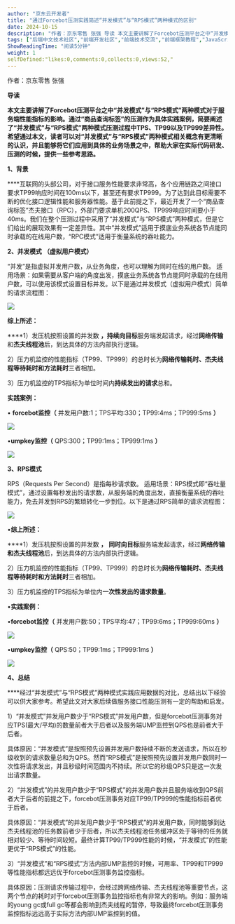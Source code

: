```yaml
---
author: "京东云开发者"
title: "通过Forcebot压测实践简述“并发模式”与“RPS模式”两种模式的区别"
date: 2024-10-15
description: "作者：京东零售 张强 导读 本文主要讲解了Forcebot压测平台之中“并发模式”与“RPS模式”两种模式对于服务端性能指标的影响。通过“商品查询标签”的压测作为具体实践案例，简要阐述了“并发模式”与"
tags: ["后端中文技术社区","前端开发社区","前端技术交流","前端框架教程","JavaScript 学习资源","CSS 技巧与最佳实践","HTML5 最新动态","前端工程师职业发展","开源前端项目","前端技术趋势"]
ShowReadingTime: "阅读5分钟"
weight: 1
selfDefined:"likes:0,comments:0,collects:0,views:52,"
---
```

作者：京东零售 张强

**导读**

****本文主要讲解了Forcebot压测平台之中“并发模式”与“RPS模式”两种模式对于服务端性能指标的影响。通过“商品查询标签”的压测作为具体实践案例，简要阐述了“并发模式”与“RPS模式”两种模式压测过程中TPS、TP99以及TP999差异性。希望通过本文，读者可以对“并发模式”与“RPS模式”两种模式相关概念有更清晰的认识，并且能够将它们应用到具体的业务场景之中，帮助大家在实际代码研发、压测的时候，提供一些参考思路。****

**1、背景**

\*\*\*\*互联网的头部公司，对于接口服务性能要求非常高，各个应用链路之间接口要求TP99响应时间在100ms以下，甚至还有要求TP999。为了达到此目标需要不断的优化接口逻辑性能和服务器性能。基于此前提之下，最近开发了一个“商品查询标签”杰夫接口（RPC），外部门要求单机200QPS、TP999响应时间要小于40ms。我们在整个压测过程中采用了“并发模式”与“RPS模式”两种模式，但是它们给出的展现效果有一定差异性。其中“并发模式”适用于摸底业务系统各节点能同时承载的在线用户数，“RPC模式”适用于衡量系统的吞吐能力。

**2、并发模式** **（虚拟用户模式）**

“并发”是指虚拟并发用户数，从业务角度，也可以理解为同时在线的用户数。 适用场景：如果需要从客户端的角度出发，摸底业务系统各节点能同时承载的在线用户数，可以使用该模式设置目标并发。以下是通过并发模式（虚拟用户模式）简单的请求流程图：

![](/images/jueJin/771165ff582d43a.png)

**综上所述：**

\*\*\*\*1）发压机按照设置的并发数 **，持续向目标**服务端发起请求，经过**网络传输**和**杰夫线程池**后，到达具体的方法内部执行逻辑。

2）压力机监控的性能指标（TP99、TP999）的总时长为**网络传输耗时、杰夫线程等待耗时和方法耗时**三者相加。

3）压力机监控的TPS指标为单位时间内**持续发出的请求**总和。

**实践案例：**

• **forcebot监控（** 并发用户数:1；TPS平均:330；TP99:4ms；TP999:5ms **）**

![](/images/jueJin/b8a3934238b1485.png)

•**umpkey监控（** QPS:300；TP99:1ms；TP999:1ms **）**

![](/images/jueJin/ed957887a491466.png)

**3、RPS模式**

RPS（Requests Per Second）是指每秒请求数。 适用场景：RPS模式即“吞吐量模式”，通过设置每秒发出的请求数，从服务端的角度出发，直接衡量系统的吞吐能力，免去并发到RPS的繁琐转化一步到位。以下是通过RPS简单的请求流程图：

![](/images/jueJin/dd411fd59db845e.png)

•**综上所述：**

\*\*\*\*1）发压机按照设置的并发数 **，** **同时向目标**服务端发起请求，经过**网络传输和杰夫线程池**后，到达具体的方法内部执行逻辑。

2）压力机监控的性能指标（TP99、TP999）的总时长为**网络传输耗时、杰夫线程等待耗时和方法耗时**三者相加。

3）压力机监控的TPS指标为单位内**一次性发出的请求数量**。

•**实践案例：**

•**forcebot监控（** 并发用户数:50；TPS平均:47；TP99:6ms；TP999:60ms **）**

![](/images/jueJin/90c59b5ac1a3413.png)

•**umpkey监控（** QPS:50；TP99:1ms；TP999:1ms **）**

![](/images/jueJin/4c1d0c91cd564c2.png)

**4、总结**

\*\*\*\*经过“并发模式”与“RPS模式”两种模式实践应用数据的对比，总结出以下经验可以供大家参考。希望此文对大家后续做服务接口性能压测有一定的帮助和启发。

1）“并发模式”并发用户数少于“RPS模式”并发用户数，但是forcebot压测事务对应TPS(最大/平均)的数量前者大于后者以及服务端UMP监控到QPS也是前者大于后者。

具体原因：“并发模式”是按照预先设置并发用户数持续不断的发送请求，所以在秒级收到的请求数量总和为QPS。然而“RPS模式”是按照预先设置并发用户数同时一次性将请求发出，并且秒级时间范围内不持续。所以它的秒级QPS只是这一次发出请求数量。

2）“并发模式”的并发用户数少于“RPS模式”的并发用户数并且服务端收到QPS前者大于后者的前提之下，forcebot压测事务对应TP99/TP999的性能指标前者优于后者。

具体原因：“并发模式”的并发用户数少于“RPS模式”的并发用户数，同时能够到达杰夫线程池的任务数前者少于后者，所以杰夫线程池任务缓冲区处于等待的任务就相对较少、等待时间较短。最终计算TP99/TP999性能的时候，“并发模式”的性能更优于“RPS模式”的性能。

3）“并发模式”和“RPS模式”方法内部UMP监控的时候，可用率、TP99和TP999等性能指标都远远优于forcebot压测事务监控指标。

具体原因：压测请求传输过程中，会经过跨网络传输、杰夫线程池等重要节点，这两个节点的耗时对于forcebot压测事务监控指标也有非常大的影响。例如：服务端的young gc或full gc等都会影响到杰夫线程的暂停，导致最终forcebot压测事务监控指标远远高于实际方法内部UMP监控到的值。